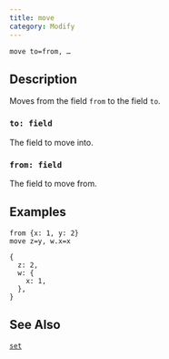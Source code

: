 ```yaml
---
title: move
category: Modify
---
```


```tql
move to=from, …
```

## Description

Moves from the field `from` to the field `to`.

### `to: field`

The field to move into.

### `from: field`

The field to move from.

## Examples

```tql
from {x: 1, y: 2}
move z=y, w.x=x
```

```tql
{
  z: 2,
  w: {
    x: 1,
  },
}
```

## See Also

[`set`](/reference/operators/set)
